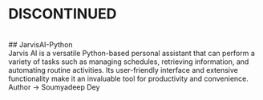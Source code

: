 # DISCONTINUED
<br>
## JarvisAI-Python
<br>
 Jarvis AI is a versatile Python-based personal assistant that can perform a variety of tasks such as managing schedules, retrieving information, and automating routine activities. Its user-friendly interface and extensive functionality make it an invaluable tool for productivity and convenience.
<br>
Author -> Soumyadeep Dey

